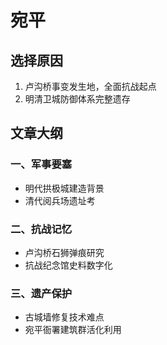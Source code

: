 # 宛平

## 选择原因
1. 卢沟桥事变发生地，全面抗战起点
2. 明清卫城防御体系完整遗存

## 文章大纲
### 一、军事要塞
- 明代拱极城建造背景
- 清代阅兵场遗址考

### 二、抗战记忆
- 卢沟桥石狮弹痕研究
- 抗战纪念馆史料数字化

### 三、遗产保护
- 古城墙修复技术难点
- 宛平衙署建筑群活化利用